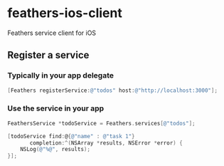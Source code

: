 # feathers-ios-client
Feathers service client for iOS

## Register a service
### Typically in your app delegate
```objective-c
[Feathers registerService:@"todos" host:@"http://localhost:3000"];
```

### Use the service in your app

```objective-c
FeathersService *todoService = Feathers.services[@"todos"];

[todoService find:@{@"name" : @"task 1"}
       completion:^(NSArray *results, NSError *error) {        
    NSLog(@"%@", results);
}];
```
